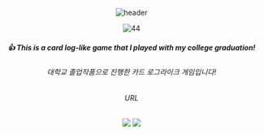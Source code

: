<div align="center"> 

![header](https://capsule-render.vercel.app/api?type=cylinder&color=90EE90&text=TCG%20Project)

![44](https://github.com/pima86/TurnBase_TCG/assets/71416955/b353544b-c702-41e2-8fd1-1cee3546dc67)

##### :+1: This is a card log-like game that I played with my college graduation!
###### 대학교 졸업작품으로 진행한 카드 로그라이크 게임입니다!

###### URL
[<img src="https://img.shields.io/badge/Script-03C75A?style=flat-square&logo=csharp&logoColor=white"/>](https://www.acmicpc.net/user/wellesys)
[<img src="https://img.shields.io/badge/Youtube-ED1C40?style=flat-square&logo=Youtube&logoColor=white"/>](https://www.youtube.com/watch?v=7QIW40EtMAU)

</div>
